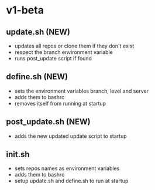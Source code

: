 # v1-beta

## update.sh (NEW)

-   updates all repos or clone them if they don't exist
-   respect the branch environment variable
-   runs post_update script if found

## define.sh (NEW)

-   sets the environment variables branch, level and server
-   adds them to bashrc
-   removes itself from running at startup

## post_update.sh (NEW)

-   adds the new updated update script to startup

## init.sh

-   sets repos names as environment variables
-   adds them to bashrc
-   setup update.sh and define.sh to run at startup
